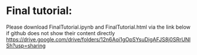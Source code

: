 # Final tutorial:
Please download FinalTutorial.ipynb and FinalTutorial.html via the link below if github does not show their content directly
https://drive.google.com/drive/folders/12n6Aoi1gOpSYsuDigAFJS8j0SRrUNISh?usp=sharing

